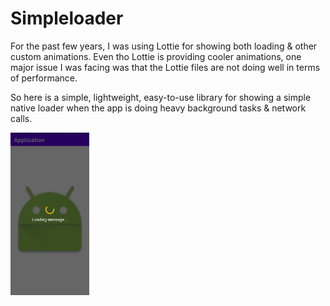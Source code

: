 # Simpleloader
For the past few years, I was using Lottie for showing both loading & other custom animations. Even tho Lottie is providing cooler animations, one major issue I was facing was that the Lottie files are not doing well in terms of performance.

So here is a simple, lightweight, easy-to-use library for showing a simple native loader when the app is doing heavy background tasks & network calls.

<img src="https://github.com/Jithin-Jude/lib_simpleloader/blob/feb5ea9ac1323fac14093e8287c88e7a6dda7615/images/loader_with_message_screenshot.jpg" width=25% height=25%>
